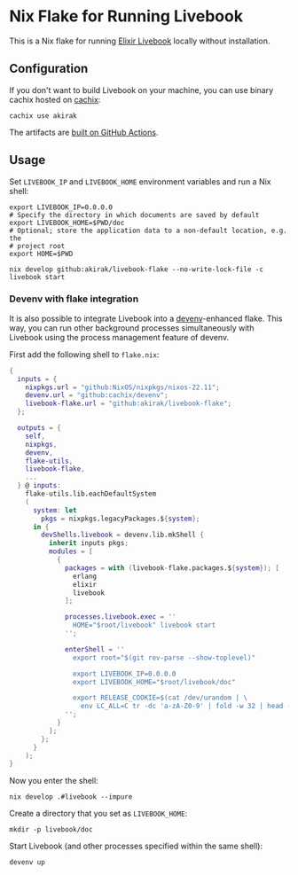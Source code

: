 # Nix Flake for Running Livebook

This is a Nix flake for running [Elixir Livebook](https://livebook.dev/) locally
without installation.

## Configuration

If you don't want to build Livebook on your machine, you can use binary cachix
hosted on [cachix](https://www.cachix.org/):

``` shell
cachix use akirak
```

The artifacts are [built on GitHub Actions](https://github.com/akirak/livebook-flake/blob/master/.github/workflows/build.yml).

## Usage
Set `LIVEBOOK_IP` and `LIVEBOOK_HOME` environment variables and run a Nix shell:

``` shell
export LIVEBOOK_IP=0.0.0.0
# Specify the directory in which documents are saved by default
export LIVEBOOK_HOME=$PWD/doc
# Optional; store the application data to a non-default location, e.g. the
# project root
export HOME=$PWD

nix develop github:akirak/livebook-flake --no-write-lock-file -c livebook start
```

### Devenv with flake integration
It is also possible to integrate Livebook into a
[devenv](https://devenv.sh/guides/using-with-flakes/)-enhanced flake. This way,
you can run other background processes simultaneously with Livebook using the
process management feature of devenv.

First add the following shell to `flake.nix`:

``` nix
{
  inputs = {
    nixpkgs.url = "github:NixOS/nixpkgs/nixos-22.11";
    devenv.url = "github:cachix/devenv";
    livebook-flake.url = "github:akirak/livebook-flake";
  };

  outputs = {
    self,
    nixpkgs,
    devenv,
    flake-utils,
    livebook-flake,
    ...
  } @ inputs:
    flake-utils.lib.eachDefaultSystem
    (
      system: let
        pkgs = nixpkgs.legacyPackages.${system};
      in {
        devShells.livebook = devenv.lib.mkShell {
          inherit inputs pkgs;
          modules = [
            {
              packages = with (livebook-flake.packages.${system}); [
                erlang
                elixir
                livebook
              ];

              processes.livebook.exec = ''
                HOME="$root/livebook" livebook start
              '';

              enterShell = ''
                export root="$(git rev-parse --show-toplevel)"

                export LIVEBOOK_IP=0.0.0.0
                export LIVEBOOK_HOME="$root/livebook/doc"

                export RELEASE_COOKIE=$(cat /dev/urandom | \
                  env LC_ALL=C tr -dc 'a-zA-Z0-9' | fold -w 32 | head -n 1)
              '';
            }
          ];
        };
      }
    );
}
```

Now you enter the shell:

``` shell
nix develop .#livebook --impure
```

Create a directory that you set as `LIVEBOOK_HOME`:

``` shell
mkdir -p livebook/doc
```

Start Livebook (and other processes specified within the same shell):

``` shell
devenv up
```
